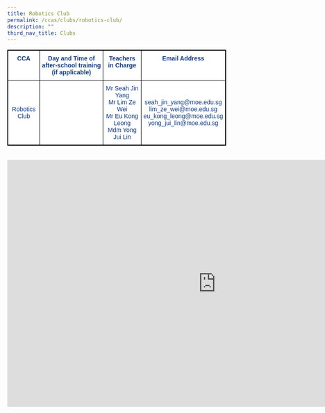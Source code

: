 ```yaml
---
title: Robotics Club
permalink: /ccas/clubs/robotics-club/
description: ""
third_nav_title: Clubs
---
```


<style type="text/css">
.tg  {border-collapse:collapse;border-spacing:0;}
.tg td{border-color:black;border-style:solid;border-width:1px;font-family:Arial, sans-serif;font-size:14px;
  overflow:hidden;padding:10px 5px;word-break:normal;}
.tg th{border-color:black;border-style:solid;border-width:1px;font-family:Arial, sans-serif;font-size:14px;
  font-weight:normal;overflow:hidden;padding:10px 5px;word-break:normal;}
.tg .tg-m9di{background-color:#FFF;color:#0C3989;text-align:center;vertical-align:middle}
.tg .tg-pg9x{background-color:#FFF;color:#0C3989;font-weight:bold;text-align:center;vertical-align:top}
</style>
<table class="tg" style="border: 1px solid black">
<thead>
  <tr style="border: 1px solid black">
    <th class="tg-pg9x" style="border: 1px solid black">CCA</th>
    <th class="tg-pg9x" style="border: 1px solid black">Day and Time of after-school training (if applicable)</th>
    <th class="tg-pg9x" style="border: 1px solid black">Teachers in Charge</th>
    <th class="tg-pg9x" style="border: 1px solid black">Email Address</th>
  </tr>
</thead>
<tbody>
  <tr style="border: 1px solid black">
    <td class="tg-m9di" style="border: 1px solid black">Robotics Club</td>
    <td class="tg-m9di" style="border: 1px solid black"></td>
    <td class="tg-m9di" style="border: 1px solid black">Mr Seah Jin Yang<br>Mr Lim Ze Wei<br>Mr Eu Kong Leong<br>Mdm Yong Jui Lin<br></td>
    <td class="tg-m9di" style="border: 1px solid black">seah_jin_yang@moe.edu.sg<br>lim_ze_wei@moe.edu.sg<br>eu_kong_leong@moe.edu.sg<br>yong_jui_lin@moe.edu.sg</td>
  </tr>
</tbody>
</table><br>


<iframe allowfullscreen="true" height="569" width="960" frameborder="0" src="https://docs.google.com/presentation/d/e/2PACX-1vS4S4l26CG5q01OwO39I85LdJp60x7MgiVXSZL2wAndjG6F3RaSoIp_Mu4iu88860M03bCDFzeq-3CV/embed?start=false&amp;loop=false&amp;delayms=3000"></iframe>
